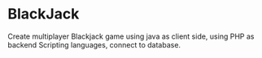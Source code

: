 # BlackJack
Create multiplayer Blackjack game using java as client side,
using PHP as backend Scripting languages, connect to database.
